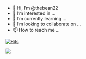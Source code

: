 - 👋 Hi, I’m @thebean22
- 👀 I’m interested in ...
- 🌱 I’m currently learning ...
- 💞️ I’m looking to collaborate on ...
- 📫 How to reach me ...

[![Hits](https://hits.seeyoufarm.com/api/count/incr/badge.svg?url=https%3A%2F%2Fgithub.com%2Fthebean22&count_bg=%235EA329&title_bg=%23FF8A8A&icon=&icon_color=%23FBEEEE&title=hits&edge_flat=false)](https://hits.seeyoufarm.com)

<img src="https://img.shields.io/badge/HTML5-#E34F26?style=flat-square&logo=HTML5&logoColor=white"/></a>


<!---
thebean22/thebean22 is a ✨ special ✨ repository because its `README.md` (this file) appears on your GitHub profile.
You can click the Preview link to take a look at your changes.
--->
